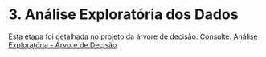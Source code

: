 
# 3. Análise Exploratória dos Dados

Esta etapa foi detalhada no projeto da árvore de decisão. Consulte:
[Análise Exploratória - Árvore de Decisão](https://snowdutra.github.io/Machine-Learning/arvore_decisao/analise_exploratoria/)
